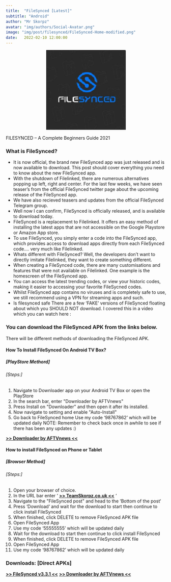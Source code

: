```yaml
---
title:  "FileSynced [Latest]"
subtitle: "Android"
author: "Mr Skorpz"
avatar: "img/authors/Social-Avatar.png"
image: "img/post/filesynced/FileSynced-Home-modified.png"
date:   2022-02-10 12:00:00
---
```


<div style="text-align: center"><img src="img/post/filesynced/FileSynced.png" width="250" height="250" /></div>

FILESYNCED – A Complete Beginners Guide 2021

### What is FileSynced?
- It is now official, the brand new FileSynced app was just released and is now available to download. This post should cover everything you need to know about the new FileSynced app.
- With the shutdown of Filelinked, there are numerous alternatives popping up left, right and center. For the last few weeks, we have seen teaser’s from the official FileSynced twitter page about the upcoming release of the FileSynced app.
- We have also recieved teasers and updates from the official FileSynced Telegram group.
- Well now I can confirm, FileSynced is officially released, and is available to download today.
- FileSynced is a replacement to Filelinked. It offers an easy method of installing the latest apps that are not accessible on the Google Playstore or Amazon App store.
- To use FileSynced, you simply enter a code into the FileSynced app, which provides access to download apps directly from each FileSynced code…. very much like Filelinked.
- Whats different with FileSynced?
Well, the developers don’t want to directly imitate Filelinked, they want to create something different.
- When creating a FileSynced code, there are many customisations and features that were not available on Filelinked. One example is the homescreen of the FileSynced app.
- You can access the latest trending codes, or view your historic codes, making it easier to accessing your favorite FileSycned codes.
- Whilst FileSynced app contains no viruses and is completely safe to use, we still recommend using a VPN for streaming apps and such.
- Is filesynced safe
There are a few ‘FAKE’ versions of FileSynced floating about which you SHOULD NOT download. I covered this in a video which you can watch here :

### You can download the FileSynced APK from the links below.
There will be different methods of downloading the FileSynced APK.

#### How To Install FileSynced On Android TV Box?
##### [PlayStore Methord]
###### [Steps:]
1. Navigate to Downloader app on your Android TV Box or open the PlayStore
2. In the search bar, enter "Downloader by AFTVnews"
3. Press Install on "Downloader" and then open it after its installed.
4. Now navigate to setting and enable "Auto-Install"
5. Go back to FileSynced home Use my code ‘98767862’ which will be updated daily
NOTE: Remember to check back once in awhile to see if there has been any updates :)

[**>> Downloader by AFTVnews <<**](https://play.google.com/store/apps/details?id=com.esaba.downloader) 

#### How to install FileSynced on Phone or Tablet
##### [Browser Method]
###### [Steps:]
1. Open your browser of choice.
2. In the URL bar enter ‘ [**>> TeamSkorpz.co.uk <<**](https://teamskorpz.co.uk) ‘
3. Navigate to the "FileSynced post" and head to the ‘Bottom of the post‘
4. Press ‘Download‘ and wait for the download to start then continue to click install FileSynced
5. When finished, click DELETE to remove FileSynced APK file
6. Open FileSynced App
7. Use my code ‘55555555’ which will be updated daily
8. Wait for the download to start then continue to click install FileSynced
9. When finished, click DELETE to remove FileSynced APK file
10. Open FileSynced App
11. Use my code ‘98767862’ which will be updated daily


### Downloads: [Direct APKs]

[**>> FileSynced v3.3.1 <<**](https://bit.ly/BingieTVApk)
[**>> Downloader by AFTVnews <<**](https://play.google.com/store/apps/details?id=com.esaba.downloader) 